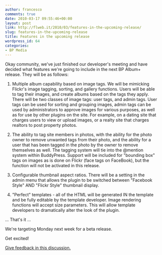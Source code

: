 ```yaml
---
author: francesco
comments: true
date: 2010-03-17 09:55:46+00:00
layout: post
link: http://flweb.it/2010/03/features-in-the-upcoming-release/
slug: features-in-the-upcoming-release
title: Features in the upcoming release
wordpress_id: 64
categories:
- BP Media
---
```


Okay community, we've just finished our developer's meeting and have  decided what features we're going to include in the next BP Album+  release. They will be as follows:



	
  1. Multiple album capability based on image tags. We will be  mimicking Flickr's image tagging, sorting, and gallery functions. Users  will be able to tag their images, and create albums based on the tags  they apply.
There will be two classes of image tags: user tags, and admin tags.  User tags can be used for sorting and grouping images, admin tags can be  used by administrators to approve images for various purposes, as well  as for use by other plugins on the site. For example, on a dating site  that charges users to view or upload images, or a realty site that  charges realtors to post property photos.

	
  2. The ability to tag site members in photos, with the ability for  the photo owner to remove unwanted tags from their photo, and the  ability for a user that has been tagged in the photo by the owner to  remove themselves as well. The tagging system will tie into the @mention  system within BuddyPress. Support will be included for "bounding box"  tags on images as is done on Flickr (face tags on FaceBook), but the  function will not be activated in this release.

	
  3. Configurable thumbnail aspect ratios. There will be a setting in  the admin menu that allows the plugin to be switched between "Facebook  Style" AND "Flickr Style" thumbnail display.

	
  4. "Perfect" templates - all of the HTML will be generated IN the  template and be fully editable by the template developer. Image  rendering functions will accept size parameters. This will allow  template developers to dramatically alter the look of the plugin.


... That's it ...

We're targeting Monday next week for a beta release.

Get excited!

[Give feedback in this discussion.](http://buddypress.org/forums/topic/bp-album-new-features-requests-and-discussion)
